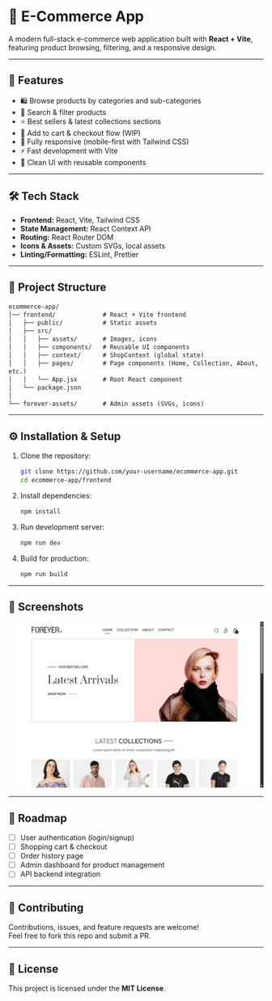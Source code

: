 # 🛒 E-Commerce App

A modern full-stack e-commerce web application built with **React + Vite**, featuring product browsing, filtering, and a responsive design.

---

## 🚀 Features

- 🛍️ Browse products by categories and sub-categories
- 🔎 Search & filter products
- ⭐ Best sellers & latest collections sections
- 🛒 Add to cart & checkout flow (WIP)
- 📱 Fully responsive (mobile-first with Tailwind CSS)
- ⚡ Fast development with Vite
- 🎨 Clean UI with reusable components

---

## 🛠️ Tech Stack

- **Frontend:** React, Vite, Tailwind CSS
- **State Management:** React Context API
- **Routing:** React Router DOM
- **Icons & Assets:** Custom SVGs, local assets
- **Linting/Formatting:** ESLint, Prettier

---

## 📂 Project Structure

```
ecommerce-app/
│── frontend/             # React + Vite frontend
│   ├── public/           # Static assets
│   ├── src/
│   │   ├── assets/       # Images, icons
│   │   ├── components/   # Reusable UI components
│   │   ├── context/      # ShopContext (global state)
│   │   ├── pages/        # Page components (Home, Collection, About, etc.)
│   │   └── App.jsx       # Root React component
│   └── package.json
│
└── forever-assets/       # Admin assets (SVGs, icons)
```

---

## ⚙️ Installation & Setup

1. Clone the repository:

   ```bash
   git clone https://github.com/your-username/ecommerce-app.git
   cd ecommerce-app/frontend
   ```

2. Install dependencies:

   ```bash
   npm install
   ```

3. Run development server:

   ```bash
   npm run dev
   ```

4. Build for production:
   ```bash
   npm run build
   ```

---

## 📸 Screenshots

<!-- *(Add screenshots of your UI here — homepage, product listing, filters, etc.)*   -->
<img src="screenshots/homepage.png" alt="Homepage Screenshot" width="full">

---

## 🔮 Roadmap

- [ ] User authentication (login/signup)
- [ ] Shopping cart & checkout
- [ ] Order history page
- [ ] Admin dashboard for product management
- [ ] API backend integration

---

## 🤝 Contributing

Contributions, issues, and feature requests are welcome!  
Feel free to fork this repo and submit a PR.

---

## 📜 License

This project is licensed under the **MIT License**.
